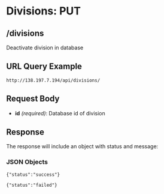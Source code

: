 # Divisions: PUT

## /divisions

Deactivate division in database

## URL Query Example

```
http://138.197.7.194/api/divisions/
```

## Request Body
- **id** *(required)*: Database id of division

## Response

The response will include an object with status and message:

### JSON Objects
```
{"status":"success"}
```
```
{"status":"failed"}
```
